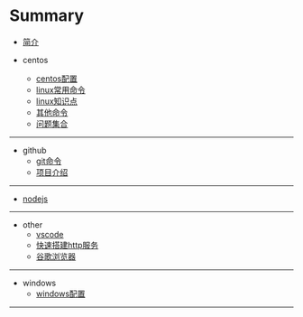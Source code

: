 # Summary

* [简介](INTRO.md)

* centos
  * [centos配置](centos/centos配置.md)
  * [linux常用命令](centos/linux常用命令.md)
  * [linux知识点](centos/linux知识点.md)
  * [其他命令](centos/其他命令.md)
  * [问题集合](centos/问题集合.md)

---

* github
  * [git命令](github/git命令.md)
  * [项目介绍](github/项目介绍.md)

---

* [nodejs](nodejs/NodeJS.md)

---

* other
  * [vscode](other/vscode.md)
  * [快速搭建http服务](other/快速搭建http服务.md)
  * [谷歌浏览器](other/谷歌浏览器.md)

---

* windows
  * [windows配置](windows/windows配置.md)

---
